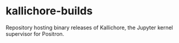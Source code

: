 # kallichore-builds
Repository hosting binary releases of Kallichore, the Jupyter kernel supervisor for Positron.
